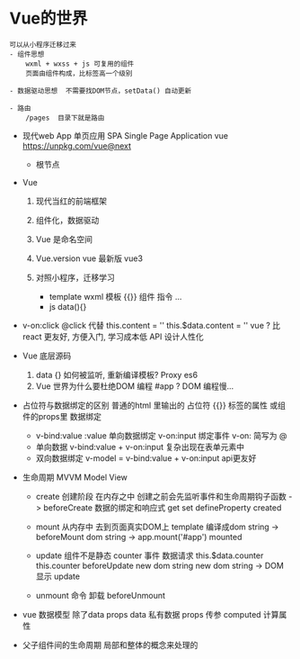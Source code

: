 #  Vue的世界
    可以从小程序迁移过来
    - 组件思想
        wxml + wxss + js 可复用的组件
        页面由组件构成，比标签高一个级别
    
    - 数据驱动思想  不需要找DOM节点，setData() 自动更新

    - 路由
        /pages  目录下就是路由

    
- 现代web App 单页应用  SPA  Single Page Application
    vue  https://unpkg.com/vue@next
    - 根节点  


- Vue
    1. 现代当红的前端框架
    2. 组件化，数据驱动  
    3. Vue 是命名空间

    4. Vue.version  vue 最新版  vue3

    5. 对照小程序，迁移学习
        - template  wxml
            模板  {{}} 组件  指令  ...
        - js  data(){}


- v-on:click   @click 代替
    this.content = ''
    this.$data.content = ''
    vue ? 比react 更友好,   方便入门, 学习成本低
    API 设计人性化 
    
- Vue 底层源码
    1. data  {}  如何被监听,  重新编译模板?   Proxy  es6
    2. Vue 世界为什么要杜绝DOM 编程 #app  ?
        DOM 编程慢...

- 占位符与数据绑定的区别
    普通的html 里输出的 占位符  {{}}
    标签的属性 或组件的props里 数据绑定
    - v-bind:value  :value  单向数据绑定
        v-on:input 绑定事件  v-on:  简写为 @
    - 单向数据
        v-bind:value + v-on:input 复杂出现在表单元素中
    - 双向数据绑定
        v-model = v-bind:value + v-on:input
        api更友好


- 生命周期  MVVM
    Model View
    - create  创建阶段 在内存之中
        创建之前会先监听事件和生命周期钩子函数  -> beforeCreate
        数据的绑定和响应式  get  set  defineProperty  created

    - mount  从内存中  去到页面真实DOM上
        template 编译成dom  string  ->  beforeMount
        dom string -> app.mount('#app') mounted

    - update  组件不是静态  counter
        事件
        数据请求
        this.$data.counter
        this.counter     beforeUpdate     new dom string
        new dom string  ->  DOM 显示  update

    - unmount
        命令  卸载  beforeUnmount  
    
- vue 数据模型  除了data props
    data 私有数据
    props 传参
    computed 计算属性
    

- 父子组件间的生命周期
    局部和整体的概念来处理的
    

    